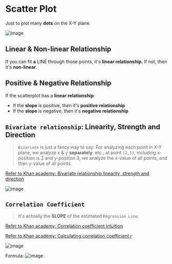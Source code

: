 # Scatter Plot

Just to plot many **dots** on the X-Y plane.

![image](https://user-images.githubusercontent.com/14041622/43849867-0065f006-9b69-11e8-9fd4-b03b1cae7b69.png)


## Linear & Non-linear Relationship
If you can fit **a** LINE through those points, it's **linear relationship**.
If not, then it's **non-linear**.


## Positive & Negative Relationship
If the scatterplot has a **linear relationship**:
- If the **slope** is positive, then it's **positive relationship**
- If the **slope** is negative, then it's **negative relationship**


## `Bivariate relationship`: Linearity, Strength and Direction
> `Bivariate` is just a fancy way to say: For analyzing each point in X-Y plane, we analyze x & y **separately**. 
etc., at point `(2,3)`, including x-position is 2 and y-position 3, we analyze the x-value of all points, and then y-value of all points.

[Refer to Khan academy: Bivariate relationship linearity, strength and direction](https://www.khanacademy.org/math/ap-statistics/bivariate-data-ap/modal/v/bivariate-relationship-linearity-strength-and-direction)

![image](https://user-images.githubusercontent.com/14041622/43850634-05d5cf50-9b6b-11e8-90fb-6c969776ef5f.png)


## `Correlation Coefficient`
> It's actually the **SLOPE** of the estimated `Regression Line`.

[Refer to Khan academy: Correlation coefficient intuition](https://www.khanacademy.org/math/ap-statistics/bivariate-data-ap/modal/v/correlation-coefficient-intuition-examples)

[Refer to Khan academy: Calculating correlation coefficient r](https://www.khanacademy.org/math/ap-statistics/bivariate-data-ap/modal/v/calculating-correlation-coefficient-r)

![image](https://user-images.githubusercontent.com/14041622/43851982-b77fa5de-9b6e-11e8-8a97-ab5463145df4.png)


Formula:
![image](https://user-images.githubusercontent.com/14041622/43852018-c8a8d236-9b6e-11e8-8ea0-cf2a9ccda218.png)
